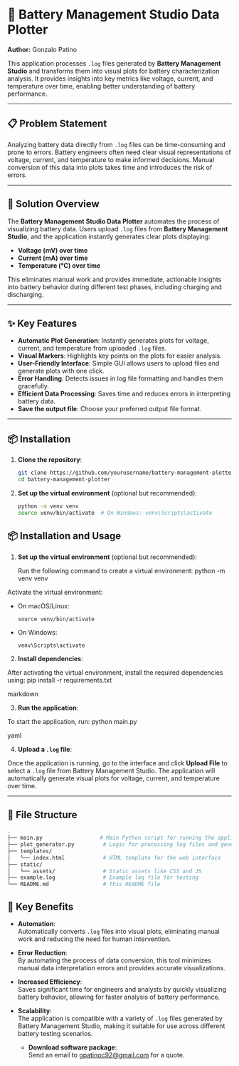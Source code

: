 # 🔋 Battery Management Studio Data Plotter

**Author:** Gonzalo Patino

This application processes `.log` files generated by **Battery Management Studio** and transforms them into visual plots for battery characterization analysis. It provides insights into key metrics like voltage, current, and temperature over time, enabling better understanding of battery performance.

---

## 📋 Problem Statement

Analyzing battery data directly from `.log` files can be time-consuming and prone to errors. Battery engineers often need clear visual representations of voltage, current, and temperature to make informed decisions. Manual conversion of this data into plots takes time and introduces the risk of errors.

---

## 🌟 Solution Overview

The **Battery Management Studio Data Plotter** automates the process of visualizing battery data. Users upload `.log` files from **Battery Management Studio**, and the application instantly generates clear plots displaying:
- **Voltage (mV) over time**
- **Current (mA) over time**
- **Temperature (°C) over time**

This eliminates manual work and provides immediate, actionable insights into battery behavior during different test phases, including charging and discharging.

---

## ✨ Key Features

- **Automatic Plot Generation**: Instantly generates plots for voltage, current, and temperature from uploaded `.log` files.
- **Visual Markers**: Highlights key points on the plots for easier analysis.
- **User-Friendly Interface**: Simple GUI allows users to upload files and generate plots with one click.
- **Error Handling**: Detects issues in log file formatting and handles them gracefully.
- **Efficient Data Processing**: Saves time and reduces errors in interpreting battery data.
- **Save the output file**: Choose your preferred output file format.

---

## 📦 Installation

1. **Clone the repository**:
   ```bash
   git clone https://github.com/yourusername/battery-management-plotter.git
   cd battery-management-plotter


2. **Set up the virtual environment** (optional but recommended):
   ```bash
   python -m venv venv
   source venv/bin/activate  # On Windows: venv\Scripts\activate
## 📦 Installation and Usage

1. **Set up the virtual environment** (optional but recommended):

   Run the following command to create a virtual environment:
python -m venv venv



Activate the virtual environment:
- On macOS/Linux:
  ```
  source venv/bin/activate
  ```
- On Windows:
  ```
  venv\Scripts\activate
  ```

2. **Install dependencies**:

After activating the virtual environment, install the required dependencies using:
pip install -r requirements.txt

markdown


3. **Run the application**:

To start the application, run:
python main.py

yaml


4. **Upload a `.log` file**:

Once the application is running, go to the interface and click **Upload File** to select a `.log` file from Battery Management Studio. The application will automatically generate visual plots for voltage, current, and temperature over time.

---

## 📂 File Structure

```bash
.
├── main.py                  # Main Python script for running the application
├── plot_generator.py         # Logic for processing log files and generating plots
├── templates/
│   └── index.html            # HTML template for the web interface
├── static/
│   └── assets/               # Static assets like CSS and JS
├── example.log               # Example log file for testing
└── README.md                 # This README file
```


## 🔑 Key Benefits

- **Automation**:  
  Automatically converts `.log` files into visual plots, eliminating manual work and reducing the need for human intervention.
  
- **Error Reduction**:  
  By automating the process of data conversion, this tool minimizes manual data interpretation errors and provides accurate visualizations.

- **Increased Efficiency**:  
  Saves significant time for engineers and analysts by quickly visualizing battery behavior, allowing for faster analysis of battery performance.

- **Scalability**:  
  The application is compatible with a variety of `.log` files generated by Battery Management Studio, making it suitable for use across different battery testing scenarios.


  - **Download software package**:  
  Send an email to gpatinoc92@gmail.com for a quote.
